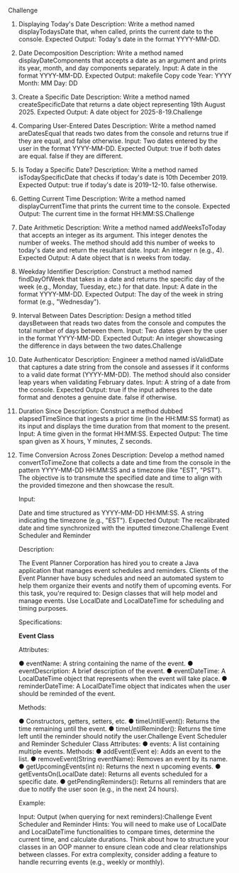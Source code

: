 Challenge
1. Displaying Today's Date Description: Write a method named displayTodaysDate that, when called, prints the current date to the console. Expected Output: Today's date in the format YYYY-MM-DD.
2. Date Decomposition Description: Write a method named displayDateComponents that accepts a date as an argument and prints its year, month, and day components separately. Input: A date in the format YYYY-MM-DD. Expected Output: makefile Copy code Year: YYYY Month: MM Day: DD
3. Create a Specific Date Description: Write a method named createSpecificDate that returns a date object representing 19th August 2025. Expected Output: A date object for 2025-8-19.Challenge
4. Comparing User-Entered Dates
   Description: Write a method named areDatesEqual that reads two dates from the console and returns true if they are equal, and false
   otherwise.
   Input: Two dates entered by the user in the format YYYY-MM-DD.
   Expected Output:
   true if both dates are equal.
   false if they are different.
5. Is Today a Specific Date?
   Description: Write a method named isTodaySpecificDate that checks if today's date is 10th December 2019.
   Expected Output:
   true if today's date is 2019-12-10.
   false otherwise.
6. Getting Current Time
   Description: Write a method named displayCurrentTime that prints the current time to the console.
   Expected Output: The current time in the format HH:MM:SS.Challenge
7. Date Arithmetic
   Description: Write a method named addWeeksToToday that accepts an integer as its argument. This integer denotes the number of weeks.
   The method should add this number of weeks to today's date and return the resultant date.
   Input: An integer n (e.g., 4).
   Expected Output: A date object that is n weeks from today.
8. Weekday Identifier
   Description: Construct a method named findDayOfWeek that takes in a date and returns the specific day of the week (e.g., Monday, Tuesday,
   etc.) for that date.
   Input: A date in the format YYYY-MM-DD.
   Expected Output: The day of the week in string format (e.g., "Wednesday").
9. Interval Between Dates
   Description: Design a method titled daysBetween that reads two dates from the console and computes the total number of days between
   them.
   Input: Two dates given by the user in the format YYYY-MM-DD.
   Expected Output: An integer showcasing the difference in days between the two dates.Challenge
10. Date Authenticator
    Description: Engineer a method named isValidDate that captures a date string from the console and assesses if it conforms to a valid date
    format (YYYY-MM-DD). The method should also consider leap years when validating February dates.
    Input: A string of a date from the console.
    Expected Output:
    true if the input adheres to the date format and denotes a genuine date.
    false if otherwise.
11. Duration Since
    Description: Construct a method dubbed elapsedTimeSince that ingests a prior time (in the HH:MM:SS format) as its input and displays the
    time duration from that moment to the present.
    Input: A time given in the format HH:MM:SS.
    Expected Output: The time span given as X hours, Y minutes, Z seconds.
12. Time Conversion Across Zones
    Description: Develop a method named convertToTimeZone that collects a date and time from the console in the pattern YYYY-MM-DD
    HH:MM:SS and a timezone (like "EST", "PST"). The objective is to transmute the specified date and time to align with the provided timezone
    and then showcase the result.

    Input:

    Date and time structured as YYYY-MM-DD HH:MM:SS.
    A string indicating the timezone (e.g., "EST").
    Expected Output: The recalibrated date and time synchronized with the inputted timezone.Challenge
    Event Scheduler and Reminder

    Description:

    The Event Planner Corporation has hired you to create a Java application that manages event schedules and reminders. Clients of the Event
    Planner have busy schedules and need an automated system to help them organize their events and notify them of upcoming events.
    For this task, you're required to:
    Design classes that will help model and manage events.
    Use LocalDate and LocalDateTime for scheduling and timing purposes.

    Specifications:

    **Event Class**

    Attributes:

    ● eventName: A string containing the name of the event.
    ● eventDescription: A brief description of the event.
    ● eventDateTime: A LocalDateTime object that represents when the event will take place.
    ● reminderDateTime: A LocalDateTime object that indicates when the user should be reminded of the event.
   
    Methods:

    ● Constructors, getters, setters, etc.
    ● timeUntilEvent(): Returns the time remaining until the event.
    ● timeUntilReminder(): Returns the time left until the reminder should notify the user.Challenge
    Event Scheduler and Reminder
    Scheduler Class
    Attributes:
    ● events: A list containing multiple events.
    Methods:
    ● addEvent(Event e): Adds an event to the list.
    ● removeEvent(String eventName): Removes an event by its name.
    ● getUpcomingEvents(int n): Returns the next n upcoming events.
    ● getEventsOn(LocalDate date): Returns all events scheduled for a specific date.
    ● getPendingReminders(): Returns all reminders that are due to notify the user soon (e.g., in the next 24 hours).
    
    Example:

    Input:
    Output (when querying for next reminders):Challenge Event Scheduler and Reminder
    Hints: You will need to make use of LocalDate and LocalDateTime functionalities to compare times, determine the current time, and calculate durations. Think about how to structure your classes in an OOP manner to ensure clean code and clear relationships between classes. For extra complexity, consider adding a feature to handle recurring events (e.g., weekly or monthly).